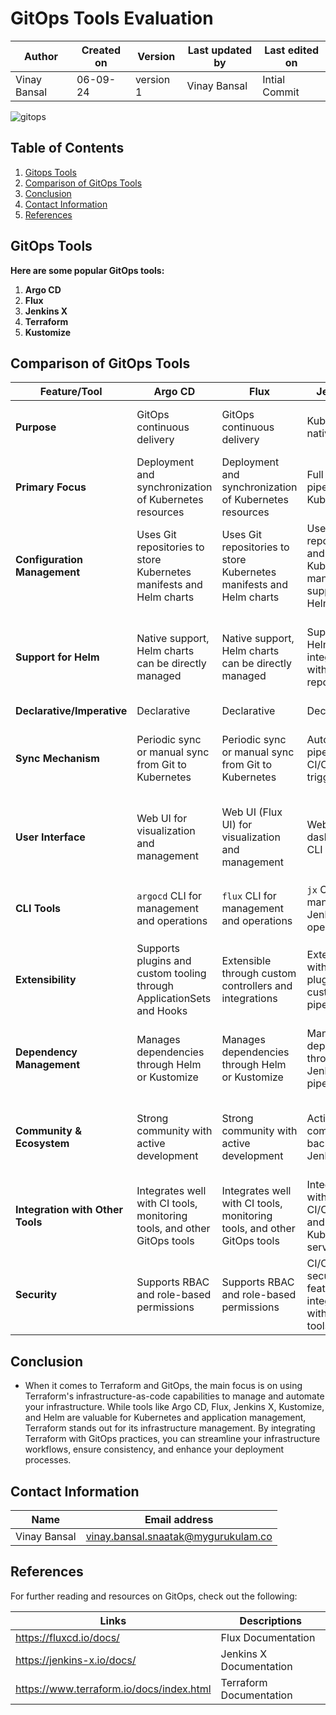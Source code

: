 # GitOps Tools Evaluation

  | Author        | Created on | Version | Last updated by | Last edited on |
  |-------------|---------|-------------|-------------|---------|
  | Vinay Bansal | 06-09-24 | version 1 | Vinay Bansal | Intial Commit |

![gitops](https://github.com/user-attachments/assets/791f74c2-ebbd-446e-802b-0fd6d1b6ae6c)

## Table of Contents

1. [Gitops Tools](#gitops-tools)
2. [Comparison of GitOps Tools](#comparison-of-gitops-tools)
3. [Conclusion](#conclusion)
4. [Contact Information](#contact-information)
5. [References](#references)


## GitOps Tools

**Here are some popular GitOps tools:**

1. **Argo CD**
2. **Flux**
3. **Jenkins X**
4. **Terraform**
5. **Kustomize**

## Comparison of GitOps Tools

| Feature/Tool  | Argo CD | Flux | Jenkins X | Terraform | Kustomize |
|---------------|---------|------|-----------|-----------|-----------|
| **Purpose**   | GitOps continuous delivery | GitOps continuous delivery | Kubernetes-native CI/CD | Infrastructure as Code (IaC) | Kubernetes-native configuration management |
| **Primary Focus** | Deployment and synchronization of Kubernetes resources | Deployment and synchronization of Kubernetes resources | Full CI/CD pipeline for Kubernetes | Infrastructure provisioning and management | Customization and templating of Kubernetes manifests |
| **Configuration Management** | Uses Git repositories to store Kubernetes manifests and Helm charts | Uses Git repositories to store Kubernetes manifests and Helm charts | Uses Git repositories and Kubernetes manifests, supports Helm charts | Uses configuration files (HCL) to define infrastructure | Uses YAML files to create and manage Kubernetes resource patches |
| **Support for Helm** | Native support, Helm charts can be directly managed | Native support, Helm charts can be directly managed | Supports Helm, integrates with Helm repositories | No direct support, but can provision Helm charts | Can patch Helm-generated resources, but not directly manage Helm charts |
| **Declarative/Imperative** | Declarative | Declarative | Declarative | Declarative | Declarative |
| **Sync Mechanism** | Periodic sync or manual sync from Git to Kubernetes | Periodic sync or manual sync from Git to Kubernetes | Automated pipelines with CI/CD triggers | Not directly related to sync; focuses on provisioning | Manages manifests that are then applied using `kubectl` or similar |
| **User Interface** | Web UI for visualization and management | Web UI (Flux UI) for visualization and management | Web-based dashboard, CLI tools | CLI-based tool, no native web UI | CLI-based tool, integrates with other tools for visualization |
| **CLI Tools** | `argocd` CLI for management and operations | `flux` CLI for management and operations | `jx` CLI for managing Jenkins X operations | `terraform` CLI for managing infrastructure | `kubectl kustomize` for building and applying configurations |
| **Extensibility** | Supports plugins and custom tooling through ApplicationSets and Hooks | Extensible through custom controllers and integrations | Extensible with Jenkins plugins and custom pipelines | Extensible with Terraform providers and modules | Extensible with custom patches and Kustomize functions |
| **Dependency Management** | Manages dependencies through Helm or Kustomize | Manages dependencies through Helm or Kustomize | Manages dependencies through Jenkins X pipelines | Manages dependencies through Terraform modules | Manages dependencies through resource references and overlays |
| **Community & Ecosystem** | Strong community with active development | Strong community with active development | Active community, backed by Jenkins | Large community with extensive module ecosystem | Strong community within Kubernetes ecosystem |
| **Integration with Other Tools** | Integrates well with CI tools, monitoring tools, and other GitOps tools | Integrates well with CI tools, monitoring tools, and other GitOps tools | Integrates with various CI/CD tools and Kubernetes services | Integrates with a wide range of cloud providers and services | Integrates with kubectl and other Kubernetes tools |
| **Security** | Supports RBAC and role-based permissions | Supports RBAC and role-based permissions | CI/CD security features and integration with security tools | Security through state management and secret handling | Security through Kubernetes RBAC and configurations |


## Conclusion
- When it comes to Terraform and GitOps, the main focus is on using Terraform's infrastructure-as-code capabilities to manage and automate your infrastructure. While tools like Argo CD, Flux, Jenkins X, Kustomize, and Helm are valuable for Kubernetes and application management, Terraform stands out for its infrastructure management. By integrating Terraform with GitOps practices, you can streamline your infrastructure workflows, ensure consistency, and enhance your deployment processes.


## Contact Information

| Name | Email address|
|------|---------------------|
| Vinay Bansal | vinay.bansal.snaatak@mygurukulam.co |

## References
For further reading and resources on GitOps, check out the following:

| Links | Descriptions|
|------|---------------------|
| https://fluxcd.io/docs/ | Flux Documentation |
| https://jenkins-x.io/docs/ | Jenkins X Documentation |
| https://www.terraform.io/docs/index.html | Terraform Documentation |
